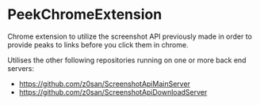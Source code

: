 # PeekChromeExtension
Chrome extension to utilize the screenshot API previously made in order to provide peaks to links before you click them in chrome. 

Utilises the other following repositories running on one or more back end servers:
 * https://github.com/z0san/ScreenshotApiMainServer
 * https://github.com/z0san/ScreenshotApiDownloadServer
